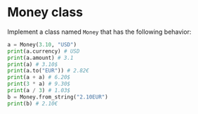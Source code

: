 # Money class

Implement a class named `Money` that has the following behavior:

```py
a = Money(3.10, "USD")
print(a.currency) # USD
print(a.amount) # 3.1
print(a) # 3.10$
print(a.to("EUR")) # 2.82€
print(a + a) # 6.20$
print(3 * a) # 9.30$
print(a / 3) # 1.03$
b = Money.from_string("2.10EUR")
print(b) # 2.10€
```
